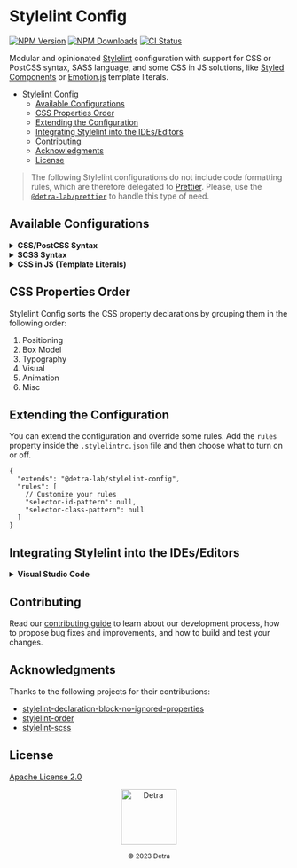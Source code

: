 # Stylelint Config

[![NPM Version][npm_version_badge]][npm_badge_url]
[![NPM Downloads][npm_downloads_badge]][npm_badge_url]
[![CI Status][ci_badge]][npm_badge_url]

Modular and opinionated [Stylelint](https://stylelint.io) configuration with support for CSS or PostCSS syntax, SASS language, and some CSS in JS solutions, like [Styled Components](https://github.com/styled-components/styled-components) or [Emotion.js](https://github.com/emotion-js/emotion) template literals.

- [Stylelint Config](#stylelint-config)
  - [Available Configurations](#available-configurations)
  - [CSS Properties Order](#css-properties-order)
  - [Extending the Configuration](#extending-the-configuration)
  - [Integrating Stylelint into the IDEs/Editors](#integrating-stylelint-into-the-ideseditors)
  - [Contributing](#contributing)
  - [Acknowledgments](#acknowledgments)
  - [License](#license)

> The following Stylelint configurations do not include code formatting rules, which are therefore delegated to [Prettier](https://prettier.io/). Please, use the [`@detra-lab/prettier`](https://github.com/detra-lab/prettier-config) to handle this type of need.

## Available Configurations

<details>
<summary><strong>CSS/PostCSS Syntax</strong></summary>

1. Install the config:

   ```sh
   pnpm add -D @detra-lab/stylelint-config stylelint
   ```

2. Create a `.stylelintrc.json` file in the root of your project, and extend the following configuration from it:

   ```json
   {
     "extends": "@detra-lab/stylelint-config"
   }
   ```

3. Use the ESLint CLI to check supported files. Drop this line into your package.json under the scripts property:

   ```diff
   {
     "scripts": [
   +   "check:css": "stylelint ./styles/*.css"
     ]
   }
   ```

4. Lint your code with Stylelint:

   ```sh
   pnpm run check:css
   ```
</details>

<details>
<summary><strong>SCSS Syntax</strong></summary>

1. Install the config:

   ```sh
   pnpm add -D @detra-lab/stylelint-config stylelint stylelint-scss postcss-scss
   ```

2. Create a `.stylelintrc.json` file in the root of your project, and extend the following configuration from it:

   ```json
   {
     "extends": [
       "@detra-lab/stylelint-config",
       "@detra-lab/stylelint-config/sass"
     ]
   }
   ```

3. Use the ESLint CLI to check supported files. Drop this line into your package.json under the scripts property:

   ```diff
   {
     "scripts": [
   +   "check:css": "stylelint ./styles/*.scss"
     ]
   }
   ```

4. Lint your code with Stylelint:

   ```sh
   pnpm run check:css
   ```
</details>

<details>
<summary><strong>CSS in JS (Template Literals)</strong></summary>

1. Install the config:

   ```sh
   pnpm add -D @detra-lab/stylelint-config stylelint postcss-styled-syntax
   ```

2. Create a `.stylelintrc.json` file in the root of your project, and extend the following configuration from it:

   ```json
   {
     "extends": [
       "@detra-lab/stylelint-config",
       "@detra-lab/stylelint-config/styled"
     ]
   }
   ```

3. Use the Stylelint CLI to check supported files. Drop this line into your package.json under the scripts property:

   ```diff
   {
     "scripts": [
   +   "check:css": "stylelint ./styles/*.{js,jsx,ts,tsx}"
     ]
   }
   ```

4. Lint your code with Stylelint:

   ```sh
   pnpm run check:css
   ```
</details>

## CSS Properties Order

Stylelint Config sorts the CSS property declarations by grouping them in the following order:

1. Positioning
2. Box Model
3. Typography
4. Visual
5. Animation
6. Misc

## Extending the Configuration

You can extend the configuration and override some rules. Add the `rules` property inside the `.stylelintrc.json` file and then choose what to turn on or off.

```jsonc
{
  "extends": "@detra-lab/stylelint-config",
  "rules": [
    // Customize your rules
    "selector-id-pattern": null,
    "selector-class-pattern": null
  ]
}
```

## Integrating Stylelint into the IDEs/Editors

<details>
<summary><strong>Visual Studio Code</strong></summary>

1. Install the [Stylelint Plugin](https://marketplace.visualstudio.com/items?itemName=stylelint.vscode-stylelint)

2. Add the following code to your `.vscode/settings.json`:

   ```jsonc
   "css.validate": false,
   "scss.validate": false,
   "editor.codeActionsOnSave": {
     "source.fixAll.stylelint": true
   },
   "stylelint.validate": ["css"] // Add the type of file you want to validate (e.g. ["css", "scss", "typescript", "typescriptreact"])
   ```

3. (Optional) Highlight the CSS-in-JS syntax with the [Styled Components Plugin](https://marketplace.visualstudio.com/items?itemName=styled-components.vscode-styled-components)
</details>

## Contributing

Read our [contributing guide](https://github.com/detra-lab/stylelint-config/blob/stable/CONTRIBUTING.md) to learn about our development process, how to propose bug fixes and improvements, and how to build and test your changes.

## Acknowledgments

Thanks to the following projects for their contributions:

- [stylelint-declaration-block-no-ignored-properties](https://github.com/kristerkari/stylelint-declaration-block-no-ignored-properties)
- [stylelint-order](https://github.com/hudochenkov/stylelint-order)
- [stylelint-scss](https://github.com/kristerkari/stylelint-scss)

## License

[Apache License 2.0](https://github.com/detra-lab/stylelint-config/blob/stable/LICENSE)

<div align="center"><img src="https://raw.github.com/detra-lab/.github/stable/profile/logo.svg" width="100" height="100" alt="Detra" /><p><small>© 2023 Detra</small></p></div>

<!-- Badges -->
[ci_badge]: https://img.shields.io/github/actions/workflow/status/detra-lab/stylelint-config/test.yaml?style=flat-square&colorA=424394&colorB=80ffdb
[npm_version_badge]: https://img.shields.io/npm/v/@detra-lab/stylelint-config?style=flat-square&colorA=424394&colorB=80ffdb
[npm_downloads_badge]: https://img.shields.io/npm/dm/@detra-lab/stylelint-config?style=flat-square&colorA=424394&colorB=80ffdb

<!-- Links -->
[ci_badge_url]: https://github.com/detra-lab/stylelint-config/actions/workflows/test.yaml
[npm_badge_url]: https://npmjs.com/package/@detra-lab/stylelint-config
